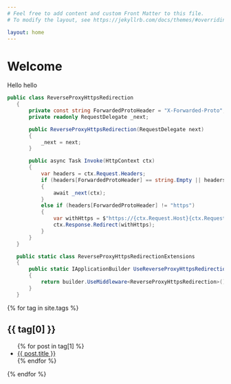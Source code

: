 ```yaml
---
# Feel free to add content and custom Front Matter to this file.
# To modify the layout, see https://jekyllrb.com/docs/themes/#overriding-theme-defaults

layout: home
---
```

 
 # Welcome
 Hello hello

 ```csharp
 public class ReverseProxyHttpsRedirection
    {
        private const string ForwardedProtoHeader = "X-Forwarded-Proto";
        private readonly RequestDelegate _next;

        public ReverseProxyHttpsRedirection(RequestDelegate next)
        {
            _next = next;
        }

        public async Task Invoke(HttpContext ctx)
        {
            var headers = ctx.Request.Headers;
            if (headers[ForwardedProtoHeader] == string.Empty || headers[ForwardedProtoHeader] == "https")
            {
                await _next(ctx);
            }
            else if (headers[ForwardedProtoHeader] != "https")
            {
                var withHttps = $"https://{ctx.Request.Host}{ctx.Request.Path}{ctx.Request.QueryString}";
                ctx.Response.Redirect(withHttps);
            }
        }
    }

    public static class ReverseProxyHttpsRedirectionExtensions
    {
        public static IApplicationBuilder UseReverseProxyHttpsRedirection(this IApplicationBuilder builder)
        {
            return builder.UseMiddleware<ReverseProxyHttpsRedirection>();
        }
    }
 ```

{% for tag in site.tags %}
  <h2>{{ tag[0] }}</h2>
  <ul>
    {% for post in tag[1] %}
      <li><a href="{{ post.url }}">{{ post.title }}</a></li>
    {% endfor %}
  </ul>
{% endfor %}
